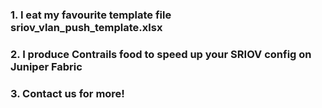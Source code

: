 ### 1. I eat my favourite template file sriov_vlan_push_template.xlsx
### 2. I produce Contrails food to speed up your SRIOV config on Juniper Fabric
### 3. Contact us for more!
